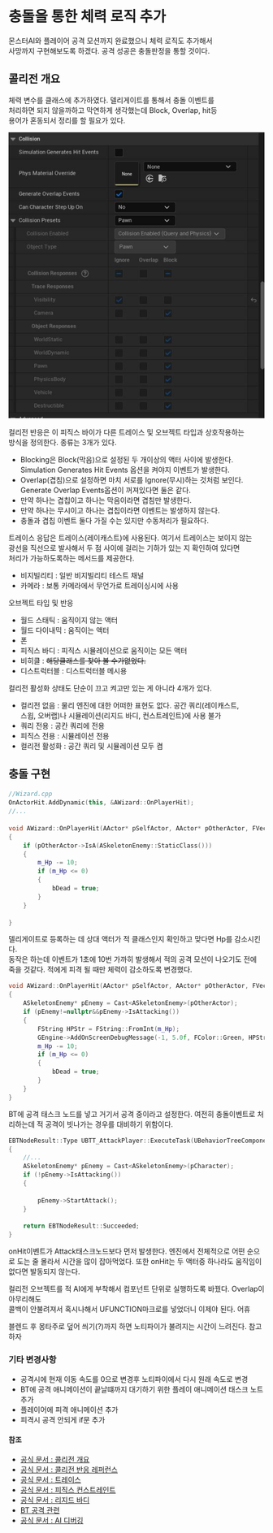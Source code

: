 # 충돌을 통한 체력 로직 추가

몬스터AI와 플레이어 공격 모션까지 완료했으니 체력 로직도 추가해서  
사망까지 구현해보도록 하겠다. 공격 성공은 충돌판정을 통할 것이다.

## 콜리전 개요

체력 변수를 클래스에 추가하였다. 델리게이트를 통해서 충돌 이벤트를  
처리하면 되지 않을까하고 막연하게 생각했는데 Block, Overlap, hit등  
용어가 혼동되서 정리를 할 필요가 있다.

![충돌 설정](충돌%20설정.JPG)

컬리전 반응은 이 피직스 바이가 다른 트레이스 및 오브젝트 타입과 상호작용하는  
방식을 정의한다. 종류는 3개가 있다.

- Blocking은 Block(막음)으로 설정된 두 개이상의 액터 사이에 발생한다.  
  Simulation Generates Hit Events 옵션을 켜야지 이벤트가 발생한다.
- Overlap(겹침)으로 설정하면 마치 서로를 Ignore(무시)하는 것처럼 보인다.  
  Generate Overlap Events옵션이 꺼져있다면 둘은 같다.
- 만약 하나는 겹칩이고 하나는 막음이라면 겹침만 발생한다.
- 만약 하나는 무시이고 하나는 겹칩이라면 이벤트는 발생하지 않는다.
- 충돌과 겹칩 이벤트 둘다 가질 수는 있지만 수동처리가 필요하다.

트레이스 응답은 트레이스(레이캐스트)에 사용된다. 여기서 트레이스는 보이지 않는  
광선을 직선으로 발사해서 두 점 사이에 걸리는 기하가 있는 지 확인하여 있다면  
처리가 가능하도록하는 메서드를 제공한다.

- 비지빌리티 : 일반 비지빌리티 테스트 채널
- 카메라 : 보통 카메라에서 무언가로 트레이싱시에 사용

오브젝트 타입 및 반응

- 월드 스태틱 : 움직이지 않는 액터
- 월드 다이내믹 : 움직이는 액터
- 폰
- 피직스 바디 : 피직스 시뮬레이션으로 움직이는 모든 액터
- 비히클 : ~~해당클래스를 찾아 볼 수가없었다.~~
- 디스트럭터블 : 디스트럭터블 메시용

컬리전 활성화 상태도 단순이 끄고 켜고만 있는 게 아니라 4개가 있다.

- 컬리전 없음 : 물리 엔진에 대한 어떠한 표현도 없다. 공간 쿼리(레이캐스트,  
  스윕, 오버랩)나 시뮬레이션(리지드 바디, 컨스트레인트)에 사용 불가
- 쿼리 전용 : 공칸 쿼리에 전용
- 피직스 전용 : 시뮬레이션 전용
- 컬리전 활성화 : 공간 쿼리 및 시뮬레이션 모두 켬

## 충돌 구현

```c++
//Wizard.cpp
OnActorHit.AddDynamic(this, &AWizard::OnPlayerHit);
//...

void AWizard::OnPlayerHit(AActor* pSelfActor, AActor* pOtherActor, FVector NomralImpulse, const FHitResult& hit)
{
	if (pOtherActor->IsA(ASkeletonEnemy::StaticClass()))
	{
		m_Hp -= 10;
		if (m_Hp <= 0)
		{
			bDead = true;
		}
	}

}
```

델리게이트로 등록하는 데 상대 액터가 적 클래스인지 확인하고 맞다면 Hp를 감소시킨다.  
동작은 하는데 이벤트가 1초에 10번 가까히 발생해서 적의 공격 모션이 나오기도 전에  
죽을 것같다. 적에게 피격 될 때만 체력이 감소하도록 변경했다.

```c++
void AWizard::OnPlayerHit(AActor* pSelfActor, AActor* pOtherActor, FVector NomralImpulse, const FHitResult& hit)
{
	ASkeletonEnemy* pEnemy = Cast<ASkeletonEnemy>(pOtherActor);
	if (pEnemy!=nullptr&&pEnemy->IsAttacking())
	{
		FString HPStr = FString::FromInt(m_Hp);
		GEngine->AddOnScreenDebugMessage(-1, 5.0f, FColor::Green, HPStr);
		m_Hp -= 10;
		if (m_Hp <= 0)
		{
			bDead = true;
		}
	}
}
```

BT에 공격 태스크 노드를 넣고 거기서 공격 중이라고 설정한다. 여전히 충돌이벤트로
처리하는데 적 공격이 빗나가는 경우를 대비하기 위함이다.

```c++
EBTNodeResult::Type UBTT_AttackPlayer::ExecuteTask(UBehaviorTreeComponent& ownerComp, uint8* pNodeMemory)
{
	//...
	ASkeletonEnemy* pEnemy = Cast<ASkeletonEnemy>(pCharacter);
	if (!pEnemy->IsAttacking())
	{

		pEnemy->StartAttack();
	}

	return EBTNodeResult::Succeeded;
}

```

onHit이벤트가 Attack태스크노드보다 먼저 발생한다. 엔진에서 전체적으로 어떤 순으로 도는 줄
몰라서 시간을 많이 잡아먹었다. 또한 onHit는 두 액터중 하나라도 움직임이 없다면 발동되지 않는다.

컬리전 오브젝트를 적 AI에게 부착해서 컴포넌트 단위로 실행하도록 바꿨다. Overlap이 아무리해도  
콜백이 안불려져서 혹시나해서 UFUNCTION마크로를 넣었더니 이제야 된다. 어휴

블렌드 후 몽타주로 덮어 씌기(?)까지 하면 노티파이가 불려지는 시간이 느려진다. 참고하자

### 기타 변경사항

- 공격시에 현재 이동 속도를 0으로 변경후 노티파이에서 다시 원래 속도로 변경
- BT에 공격 애니메이션이 끝날떄까지 대기하기 위한 플레이 애니메이션 태스크 노트 추가
- 플레이어에 피격 애니메이션 추가
- 피격시 공격 안되게 if문 추가

#### 참조

- [공식 문서 : 콜리전 개요](https://dev.epicgames.com/documentation/ko-kr/unreal-engine/collision-in-unreal-engine---overview)
- [공식 문서 : 콜리전 반응 레퍼런스](https://dev.epicgames.com/documentation/ko-kr/unreal-engine/collision-response-reference-in-unreal-engine)
- [공식 문서 : 트레이스](https://docs.unrealengine.com/4.27/ko/InteractiveExperiences/Tracing/)
- [공식 문서 : 피직스 컨스트레인트](https://dev.epicgames.com/documentation/ko-kr/unreal-engine/physics-constraints-in-unreal-engine)
- [공식 문서 : 리지드 바디](https://docs.unrealengine.com/4.27/ko/AnimatingObjects/SkeletalMeshAnimation/NodeReference/SkeletalControls/RigidBody/)
- [BT 공격 관련](https://www.youtube.com/watch?v=k6Gkhg0rwC4)
- [공식 문서 : AI 디버깅](https://docs.unrealengine.com/4.27/en-US/InteractiveExperiences/ArtificialIntelligence/AIDebugging/)
